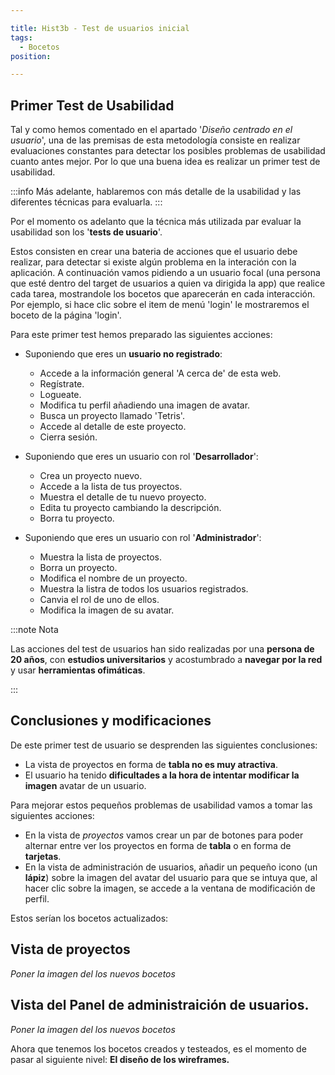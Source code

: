 ```yaml
---

title: Hist3b - Test de usuarios inicial
tags:
  - Bocetos
position: 

---
```


## Primer Test de Usabilidad 

Tal y como hemos comentado en el apartado '*Diseño centrado en el usuario*', una de las premisas de esta metodología consiste en realizar evaluaciones constantes para detectar los posibles problemas de usabilidad cuanto antes mejor. Por lo que una buena idea es realizar un primer test de usabilidad.

:::info
Más adelante, hablaremos con más detalle de la usabilidad y las diferentes técnicas para evaluarla.
:::

Por el momento os adelanto que la técnica más utilizada par evaluar la usabilidad son los '**tests de usuario**'. 

Estos consisten en crear una bateria de acciones que el usuario debe realizar, para detectar si existe algún problema en la interación con la aplicación. A continuación vamos pidiendo a un usuario focal (una persona que esté dentro del target de usuarios a quien va dirigida la app) que realice cada tarea, mostrandole los bocetos que aparecerán en cada interacción. Por ejemplo, si hace clic sobre el item de menú 'login' le mostraremos el boceto de la página 'login'.

Para este primer test hemos preparado las siguientes acciones:
- Suponiendo que eres un **usuario no registrado**:
  - Accede a la información general 'A cerca de' de esta web.
  - Regístrate.
  - Logueate.
  - Modifica tu perfil añadiendo una imagen de avatar.
  - Busca un proyecto llamado 'Tetris'.
  - Accede al detalle de este proyecto.
  - Cierra sesión.

- Suponiendo que eres un usuario con rol '**Desarrollador**':  
  - Crea un proyecto nuevo.
  - Accede a la lista de tus proyectos.
  - Muestra el detalle de tu nuevo proyecto.
  - Edita tu proyecto cambiando la descripción.
  - Borra tu proyecto.
- Suponiendo que eres un usuario con rol '**Administrador**':
  - Muestra la lista de proyectos.
  - Borra un proyecto.
  - Modifica el nombre de un proyecto.
  - Muestra la listra de todos los usuarios registrados.
  - Canvia el rol de uno de ellos.
  - Modifica la imagen de su avatar.

:::note Nota

Las acciones del test de usuarios han sido realizadas por una **persona de 20 años**, con **estudios universitarios** y acostumbrado a **navegar por la red** y usar **herramientas ofimáticas**.

:::
## Conclusiones y modificaciones
De este primer test de usuario se desprenden las siguientes conclusiones:
- La vista de proyectos en forma de **tabla no es muy atractiva**. 
- El usuario ha tenido **dificultades a la hora de intentar modificar la imagen** avatar de un usuario.

Para mejorar estos pequeños problemas de usabilidad vamos a tomar las siguientes acciones:
- En la vista de *proyectos* vamos crear un par de botones para poder alternar entre ver los proyectos en forma de **tabla** o en forma de **tarjetas**.
- En la vista de administración de usuarios, añadir un pequeño icono (un **lápiz**) sobre la imagen del avatar del usuario para que se intuya que, al hacer clic sobre la imagen, se accede a la ventana de modificación de perfil.

Estos serían los bocetos actualizados:

## Vista de proyectos

*Poner la imagen del los nuevos bocetos*
## Vista del Panel de administraición de usuarios.
*Poner la imagen del los nuevos bocetos*


Ahora que tenemos los bocetos creados y testeados, es el momento de pasar al siguiente nivel: **El diseño de los wireframes.**













